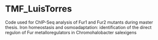 # TMF_LuisTorres
Code used for ChIP-Seq analysis of Fur1 and Fur2 mutants during master thesis.
Iron homeostasis and osmoadaptation: identification of the direct regulon of Fur metalloregulators in Chromohalobacter salexigens

